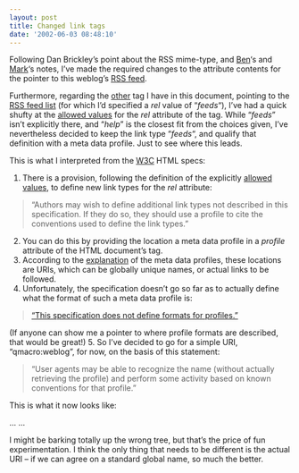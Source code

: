 ```yaml
---
layout: post
title: Changed link tags
date: '2002-06-03 08:48:10'
---
```



Following Dan Brickley’s point about the RSS <link/> mime-type, and [Ben](http://rss.benhammersley.com/archives/000065.html#000065)‘s and [Mark](http://diveintomark.org/archives/2002/06/02.html#important_change_to_the_link_tag)‘s notes, I’ve made the required changes to the attribute contents for the pointer to this weblog’s [RSS feed](/qmacro/xml).

Furthermore, regarding the [other](http://cicero/qmacro/2002/Jun/2#blogrollfinder_link) <link/> tag I have in this document, pointing to the [RSS feed list](/~dj/rss.rss) (for which I’d specified a *rel* value of “*feeds*“), I’ve had a quick shufty at the [allowed values](http://www.w3.org/TR/html401/types.html#type-links) for the *rel* attribute of the <link/> tag. While “*feeds*” isn’t explicitly there, and “*help*” is the closest fit from the choices given, I’ve nevertheless decided to keep the link type “*feeds*“, and qualify that definition with a meta data profile. Just to see where this leads.

This is what I interpreted from the [W3C](http://www.w3c.org/) HTML specs:

1. There is a provision, following the definition of the explicitly [allowed values](http://www.w3.org/TR/html401/types.html#type-links), to define new link types for the *rel* attribute:  
> “Authors may wish to define additional link types not described in this specification. If they do so, they should use a profile to cite the conventions used to define the link types.”
2. You can do this by providing the location a meta data profile in a *profile* attribute of the HTML document’s <head/> tag.
3. According to the [explanation](http://www.w3.org/TR/html401/struct/global.html#profiles) of the meta data profiles, these locations are URIs, which can be globally unique names, or actual links to be followed.
4. Unfortunately, the specification doesn’t go so far as to actually define what the format of such a meta data profile is:  
> [“This specification does not define formats for profiles.”](http://www.w3.org/TR/html401/struct/global.html#profiles)

(If anyone can show me a pointer to where profile formats are described, that would be great!)
5. So I’ve decided to go for a simple URI, “qmacro:weblog”, for now, on the basis of this statement:  
> “User agents may be able to recognize the name (without actually retrieving the profile) and perform some activity based on known conventions for that profile.”

This is what it now looks like:

<head profile="qmacro:weblog"> ... <link rel="feeds" type="application/rss+xml" title="RSS feeds" href="http://www.pipetree.com/~dj/rss.rss" /> ...

I might be barking totally up the wrong tree, but that’s the price of fun experimentation. I think the only thing that needs to be different is the actual URI – if we can agree on a standard global name, so much the better.


